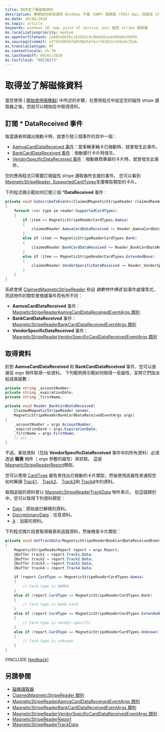 ```yaml
---
title: 取得並了解磁條資料
description: 瞭解如何使用通用 Windows 平臺 (UWP) 服務點 (POS) Api，從磁性 stripe 讀取器取得和解讀資料。
ms.date: 10/04/2018
ms.topic: article
keywords: windows 10、uwp、point of service、pos、磁性 stripe 讀取器
ms.localizationpriority: medium
ms.openlocfilehash: 2a405a66fbc243925c4c9bbd5b1ee499a9a7b9f8
ms.sourcegitcommit: e273e5901bfa6596dfef4cc741bb1c42614c25ab
ms.translationtype: MT
ms.contentlocale: zh-TW
ms.lasthandoff: 09/01/2020
ms.locfileid: "89238273"
---
```

# <a name="obtain-and-understand-magnetic-stripe-data"></a>取得並了解磁條資料

當您使用 [ [開始使用服務點](pos-basics.md)] 中所述的步驟，在應用程式中設定您的磁性 stripe 讀取器之後，您就可以開始從中取得資料。

## <a name="subscribe-to-datareceived-events"></a>訂閱 * DataReceived 事件

每當讀者辨識出撥動卡時，就會引發三個事件的其中一個：

* [AamvaCardDataReceived 事件](/uwp/api/windows.devices.pointofservice.claimedmagneticstripereader.aamvacarddatareceived)：當車輛車輛卡已撥動時，就會發生此事件。
* [BankCardDataReceived 事件](/uwp/api/windows.devices.pointofservice.claimedmagneticstripereader.aamvacarddatareceived)：撥動銀行卡片時發生。
* [VendorSpecificDataReceived 事件](/uwp/api/windows.devices.pointofservice.claimedmagneticstripereader.vendorspecificdatareceived)：撥動廠商專屬的卡片時，就會發生此事件。

您的應用程式只需要訂閱磁性 stripe 讀取器所支援的事件。 您可以看到 [MagneticStripeReader. SupportedCardTypes](/uwp/api/windows.devices.pointofservice.magneticstripereader.supportedcardtypes)支援哪些類型的卡片。

下列程式碼示範如何訂閱三個 ***DataReceived** 事件：

```cs
private void SubscribeToEvents(ClaimedMagneticStripeReader claimedReader, MagneticStripeReader reader)
{
    foreach (var type in reader.SupportedCardTypes)
    {
        if (item == MagneticStripeReaderCardTypes.Aamva)
        {
            claimedReader.AamvaCardDataReceived += Reader_AamvaCardDataReceived;
        }
        else if (item == MagneticStripeReaderCardTypes.Bank)
        {
            claimedReader.BankCardDataReceived += Reader_BankCardDataReceived;
        }
        else if (item == MagneticStripeReaderCardTypes.ExtendedBase)
        {
            claimedReader.VendorSpecificDataReceived += Reader_VendorSpecificDataReceived;
        }
    }
}
```

系統會將 [ClaimedMagneticStripeReader](/uwp/api/windows.devices.pointofservice.claimedmagneticstripereader) 和自 *變數物件傳遞* 給事件處理常式，而該物件的類型會根據事件而有所不同：

* **AamvaCardDataReceived** 事件： [MagneticStripeReaderAamvaCardDataReceivedEventArgs 類別](/uwp/api/windows.devices.pointofservice.magneticstripereaderaamvacarddatareceivedeventargs)
* **BankCardDataReceived** 事件： [MagneticStripeReaderBankCardDataReceivedEventArgs 類別](/uwp/api/windows.devices.pointofservice.magneticstripereaderbankcarddatareceivedeventargs)
* **VendorSpecificDataReceived** 事件： [MagneticStripeReaderVendorSpecificCardDataReceivedEventArgs 類別](/uwp/api/windows.devices.pointofservice.magneticstripereadervendorspecificcarddatareceivedeventargs)

## <a name="get-the-data"></a>取得資料

針對 **AamvaCardDataReceived** 和 **BankCardDataReceived** 事件，您可以直接從 *args* 物件取得一些資料。 下列範例將示範如何取得一些屬性，並將它們指派給成員變數：

```cs
private string _accountNumber;
private string _expirationDate;
private string _firstName;

private void Reader_BankCardDataReceived(
    ClaimedMagneticStripeReader sender, 
    MagneticStripeReaderBankCardDataReceivedEventArgs args)
{
    _accountNumber = args.AccountNumber;
    _expirationDate = args.ExpirationDate;
    _firstName = args.FirstName;
    // etc...
}
```

不過，某些資料（包括 **VendorSpecificDataReceived** 事件中的所有資料）必須透過 **報表** 物件（ *args* 參數的屬性）來抓取。 這是 [MagneticStripeReaderReport](/uwp/api/windows.devices.pointofservice.magneticstripereaderreport)類型。

您可以使用 [CardType](/uwp/api/windows.devices.pointofservice.magneticstripereaderreport.cardtype) 屬性來找出已撥動的卡片類型，然後使用該屬性來通知您如何解讀 [Track1](/uwp/api/windows.devices.pointofservice.magneticstripereaderreport.track1)、 [Track2](/uwp/api/windows.devices.pointofservice.magneticstripereaderreport.track2)、 [Track3](/uwp/api/windows.devices.pointofservice.magneticstripereaderreport.track3)和 [Track4](/uwp/api/windows.devices.pointofservice.magneticstripereaderreport.track4)中的資料。

每個追蹤的資料會以 [MagneticStripeReaderTrackData](/uwp/api/windows.devices.pointofservice.magneticstripereadertrackdata) 物件表示。 從這個類別中，您可以取得下列資料類型：

* [Data](/uwp/api/windows.devices.pointofservice.magneticstripereadertrackdata.data)：原始或已解碼的資料。
* [DiscretionaryData](/uwp/api/windows.devices.pointofservice.magneticstripereadertrackdata.discretionarydata)：任意資料。 
* [A](/uwp/api/windows.devices.pointofservice.magneticstripereadertrackdata.encrypteddata)：加密的資料。

下列程式碼片段會取得報表和追蹤資料，然後檢查卡片類型：

```cs
private void GetTrackData(MagneticStripeReaderBankCardDataReceivedEventArgs args)
{
    MagneticStripeReaderReport report = args.Report;
    IBuffer track1 = report.Track1.Data;
    IBuffer track2 = report.Track2.Data;
    IBuffer track3 = report.Track3.Data;
    IBuffer track4 = report.Track4.Data;

    if (report.CardType == MagneticStripeReaderCardTypes.Aamva)
    {
        // Card type is AAMVA
    }
    else if (report.CardType == MagneticStripeReaderCardTypes.Bank)
    {
        // Card type is bank card
    }
    else if (report.CardType == MagneticStripeReaderCardTypes.ExtendedBase)
    {
        // Card type is vendor-specific
    }
    else if (report.CardType == MagneticStripeReaderCardTypes.Unknown)
    {
        // Card type is unknown
    }
}
```

[!INCLUDE [feedback](./includes/pos-feedback.md)]

## <a name="see-also"></a>另請參閱

* [磁條讀取器](pos-magnetic-stripe-reader.md)
* [ClaimedMagneticStripeReader 類別](/uwp/api/windows.devices.pointofservice.claimedmagneticstripereader)
* [MagneticStripeReaderAamvaCardDataReceivedEventArgs 類別](/uwp/api/windows.devices.pointofservice.magneticstripereaderaamvacarddatareceivedeventargs)
* [MagneticStripeReaderBankCardDataReceivedEventArgs 類別](/uwp/api/windows.devices.pointofservice.magneticstripereaderbankcarddatareceivedeventargs)
* [MagneticStripeReaderVendorSpecificCardDataReceivedEventArgs 類別](/uwp/api/windows.devices.pointofservice.magneticstripereadervendorspecificcarddatareceivedeventargs)
* [MagneticStripeReaderReport](/uwp/api/windows.devices.pointofservice.magneticstripereaderreport)
* [MagneticStripeReaderTrackData](/uwp/api/windows.devices.pointofservice.magneticstripereadertrackdata)